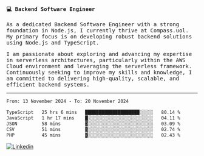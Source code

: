 
<samp>
  
#### 💻 Backend Software Engineer

As a dedicated Backend Software Engineer with a strong foundation in Node.js, I currently thrive at Compass.uol. My primary focus is on developing robust backend solutions using Node.js and TypeScript.

I am passionate about exploring and advancing my expertise in serverless architectures, particularly within the AWS Cloud environment and leveraging the serverless framework. Continuously seeking to improve my skills and knowledge, I am committed to delivering high-quality, scalable, and efficient backend systems.

---

<!--START_SECTION:waka-->

```txt
From: 13 November 2024 - To: 20 November 2024

TypeScript   25 hrs 6 mins   ████████████████████░░░░░   80.14 %
JavaScript   1 hr 17 mins    █░░░░░░░░░░░░░░░░░░░░░░░░   04.11 %
JSON         58 mins         ▓░░░░░░░░░░░░░░░░░░░░░░░░   03.09 %
CSV          51 mins         ▓░░░░░░░░░░░░░░░░░░░░░░░░   02.74 %
PHP          45 mins         ▓░░░░░░░░░░░░░░░░░░░░░░░░   02.43 %
```

<!--END_SECTION:waka-->
  
</samp>

[![Linkedin](https://img.shields.io/badge/-Mateus%20Garcia-c080ff?style=flat-square&logo=Linkedin&logoColor=white&link=https://www.linkedin.com/in/mpgxc)](https://www.linkedin.com/in/mateusogarcia) 
